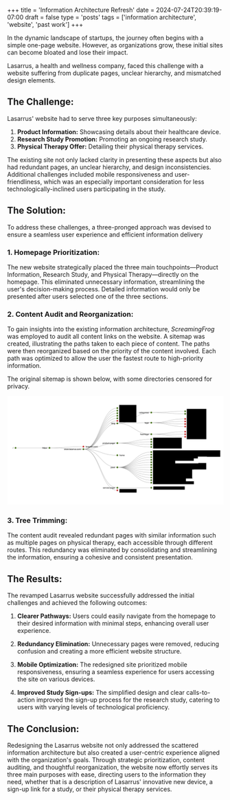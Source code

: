 +++
title = 'Information Architecture Refresh'
date = 2024-07-24T20:39:19-07:00
draft = false
type = 'posts'
tags = ['information architecture', 'website', 'past work']
+++

In the dynamic landscape of startups, the journey often begins with a simple one-page website. However, as organizations grow, these initial sites can become bloated and lose their impact. 
<!--more-->
Lasarrus, a health and wellness company, faced this challenge with a website suffering from duplicate pages, unclear hierarchy, and mismatched design elements.

## The Challenge:

Lasarrus' website had to serve three key purposes simultaneously:
1. **Product Information:** Showcasing details about their healthcare device.
2. **Research Study Promotion:** Promoting an ongoing research study.
3. **Physical Therapy Offer:** Detailing their physical therapy services.

The existing site not only lacked clarity in presenting these aspects but also had redundant pages, an unclear hierarchy, and design inconsistencies. Additional challenges included mobile responsiveness and user-friendliness, which was an especially important consideration for less technologically-inclined users participating in the study.

## The Solution:

To address these challenges, a three-pronged approach was devised to ensure a seamless user experience and efficient information delivery

### 1. Homepage Prioritization:

The new website strategically placed the three main touchpoints—Product Information, Research Study, and Physical Therapy—directly on the homepage. This eliminated unnecessary information, streamlining the user's decision-making process. Detailed information would only be presented after users selected one of the three sections.

### 2. Content Audit and Reorganization:

To gain insights into the existing information architecture, *ScreamingFrog* was employed to audit all content links on the website. A sitemap was created, illustrating the paths taken to each piece of content. The paths were then reorganized based on the priority of the content involved. Each path was optimized to allow the user the fastest route to high-priority information.

The original sitemap is shown below, with some directories censored for privacy.

![A flowchart showing the directory structure of Lasarrus' old website, with some URLs blurred for privacy](featured_directory_tree.jpg)

### 3. Tree Trimming:

The content audit revealed redundant pages with similar information such as multiple pages on physical therapy, each accessible through different routes. This redundancy was eliminated by consolidating and streamlining the information, ensuring a cohesive and consistent presentation. 

## The Results:

The revamped Lasarrus website successfully addressed the initial challenges and achieved the following outcomes:

1. **Clearer Pathways:** Users could easily navigate from the homepage to their desired information with minimal steps, enhancing overall user experience.

2. **Redundancy Elimination:** Unnecessary pages were removed, reducing confusion and creating a more efficient website structure.

3. **Mobile Optimization:** The redesigned site prioritized mobile responsiveness, ensuring a seamless experience for users accessing the site on various devices.

4. **Improved Study Sign-ups:** The simplified design and clear calls-to-action improved the sign-up process for the research study, catering to users with varying levels of technological proficiency.

## The Conclusion:

Redesigning the Lasarrus website not only addressed the scattered information architecture but also created a user-centric experience aligned with the organization's goals. Through strategic prioritization, content auditing, and thoughtful reorganization, the website now effortly serves its three main purposes with ease, directing users to the information they need, whether that is a description of Lasarrus' innovative new device, a sign-up link for a study, or their physical therapy services. 
